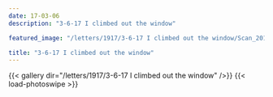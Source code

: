 ```yaml
---
date: 17-03-06
description: "3-6-17 I climbed out the window"

featured_image: "/letters/1917/3-6-17 I climbed out the window/Scan_20170422(0).jpg"

title: "3-6-17 I climbed out the window"
---
```


{{< gallery dir="/letters/1917/3-6-17 I climbed out the window" />}} {{< load-photoswipe >}}

